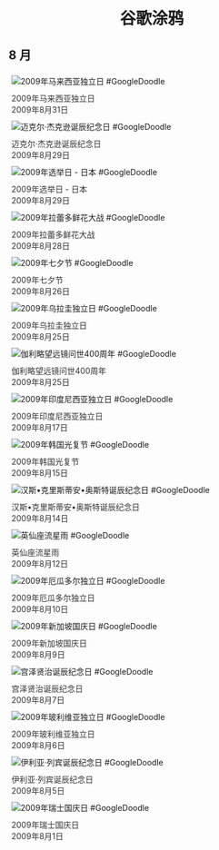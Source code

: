 
<h1 align="center"> 谷歌涂鸦 </h1>




## 8 月

<div class="image">


<img src="https://lh3.googleusercontent.com/OcE-MaD_3SUjOa6s_AIie15Ss6yoasFYK-fly26z6kcrmzp3iAXSbI3pbqrOg1_aECFbvn9_YaS_b3ipv8Plo5UlC3R3da2l_BnYqf0=s660" alt="2009年马来西亚独立日 #GoogleDoodle" style="margin: 5px"/>
<div class="info" style="font-size: 14px; color:#333333; margin:5px"><div class="title">2009年马来西亚独立日</div><div class="date">2009年8月31日</div></div>

<img src="https://lh3.googleusercontent.com/x2zAZKoKFtD5eHu4ncQ6ncMeH_uRUtpoZXB4q2wfQydwiRbb7MLFe0gclBmzvOVG7hgCR80SUeHjLEeiPjGgoS4We6Ta7pK3_BJ4T5Y=s660" alt="迈克尔·杰克逊诞辰纪念日 #GoogleDoodle" style="margin: 5px"/>
<div class="info" style="font-size: 14px; color:#333333; margin:5px"><div class="title">迈克尔·杰克逊诞辰纪念日</div><div class="date">2009年8月29日</div></div>

<img src="https://www.google.com/logos/2009/japanelections09.gif" alt="2009年选举日 - 日本 #GoogleDoodle" style="margin: 5px"/>
<div class="info" style="font-size: 14px; color:#333333; margin:5px"><div class="title">2009年选举日 - 日本</div><div class="date">2009年8月29日</div></div>

<img src="https://lh3.googleusercontent.com/MEi43UxEzbGGhVMia82GXbZ5Oj4fjSTd806wnDFZ1wW2nHuaes3LhFK6r0FhV-533wXhltXOrKtKl3IK_ynNgzedeyaUXxki8Yjmn64=s660" alt="2009年拉蕾多鲜花大战 #GoogleDoodle" style="margin: 5px"/>
<div class="info" style="font-size: 14px; color:#333333; margin:5px"><div class="title">2009年拉蕾多鲜花大战</div><div class="date">2009年8月28日</div></div>

<img src="https://www.google.com/logos/2009/qixi09.gif" alt="2009年七夕节 #GoogleDoodle" style="margin: 5px"/>
<div class="info" style="font-size: 14px; color:#333333; margin:5px"><div class="title">2009年七夕节</div><div class="date">2009年8月26日</div></div>

<img src="https://www.google.com/logos/2009/independence_uy09.gif" alt="2009年乌拉圭独立日 #GoogleDoodle" style="margin: 5px"/>
<div class="info" style="font-size: 14px; color:#333333; margin:5px"><div class="title">2009年乌拉圭独立日</div><div class="date">2009年8月25日</div></div>

<img src="https://lh3.googleusercontent.com/HZToICfX7G1BznQ559C-ylfPHUJsdfg6zqmaUTNKCuzG88AhvPH2BTDq0AkiI3bX2rBE9wtbCRxN4oXrrzIUPsUYKe4A4U2k6KPZrUpu=s660" alt="伽利略望远镜问世400周年 #GoogleDoodle" style="margin: 5px"/>
<div class="info" style="font-size: 14px; color:#333333; margin:5px"><div class="title">伽利略望远镜问世400周年</div><div class="date">2009年8月25日</div></div>

<img src="https://lh3.googleusercontent.com/mkbPa1YokFlWtNzPpA0cZa6iRN3UD5cOrHBf8JmqbqwnYoZc8xgZKPhgIz7XKrLt3xt_M1zm2qPPhp_vaZDcqpXihYjQHs-iWi469kipgA=s660" alt="2009年印度尼西亚独立日 #GoogleDoodle" style="margin: 5px"/>
<div class="info" style="font-size: 14px; color:#333333; margin:5px"><div class="title">2009年印度尼西亚独立日</div><div class="date">2009年8月17日</div></div>

<img src="https://www.google.com/logos/2009/korea09.gif" alt="2009年韩国光复节 #GoogleDoodle" style="margin: 5px"/>
<div class="info" style="font-size: 14px; color:#333333; margin:5px"><div class="title">2009年韩国光复节</div><div class="date">2009年8月15日</div></div>

<img src="https://lh3.googleusercontent.com/zM0Nqg-jgk_O9fWFnJw5FWoX9H_y93cHL10Bkjj7HJjhPYzxwA9Vy89j2UsKKP8qJKnbUgcFc8P8RygAmZ1uWQ1BeowaVgUjUn8ixi6a=s660" alt="汉斯•克里斯蒂安•奥斯特诞辰纪念日 #GoogleDoodle" style="margin: 5px"/>
<div class="info" style="font-size: 14px; color:#333333; margin:5px"><div class="title">汉斯•克里斯蒂安•奥斯特诞辰纪念日</div><div class="date">2009年8月14日</div></div>

<img src="https://lh3.googleusercontent.com/En2dtjsRQYDhgCTLEr5bLlG4RCKUGQQRsqBp2UhKSnpFMCaXtfeZnoXg5DpVvqatIc6W5_HrRDxc8pnDjKuaBIf-_-GpQA51I-gncOII=s660" alt="英仙座流星雨 #GoogleDoodle" style="margin: 5px"/>
<div class="info" style="font-size: 14px; color:#333333; margin:5px"><div class="title">英仙座流星雨</div><div class="date">2009年8月12日</div></div>

<img src="https://www.google.com/logos/2009/ecuador09hp.gif" alt="2009年厄瓜多尔独立日 #GoogleDoodle" style="margin: 5px"/>
<div class="info" style="font-size: 14px; color:#333333; margin:5px"><div class="title">2009年厄瓜多尔独立日</div><div class="date">2009年8月10日</div></div>

<img src="https://lh3.googleusercontent.com/nidQZCQU84v-_ou-N5b2AQu16f25WhRUIjtnGS_tzYIWPhdCAKBkV6WyyUJ1ZQlKbIamSCpE9bUtA-EuCgUHrDtW4qWD-hkkwF4zQR8=s660" alt="2009年新加坡国庆日 #GoogleDoodle" style="margin: 5px"/>
<div class="info" style="font-size: 14px; color:#333333; margin:5px"><div class="title">2009年新加坡国庆日</div><div class="date">2009年8月9日</div></div>

<img src="https://lh3.googleusercontent.com/1rwsawUStvwRtUKvDKnYMIq6SmyFYoETvjoForQ7lL9y9wa0aF8QZO80AqPqSXnGl-xWehH528TwvYnZnC0SIgUH1Rx6KIYJEbTOwtC-dA=s660" alt="宫泽贤治诞辰纪念日 #GoogleDoodle" style="margin: 5px"/>
<div class="info" style="font-size: 14px; color:#333333; margin:5px"><div class="title">宫泽贤治诞辰纪念日</div><div class="date">2009年8月7日</div></div>

<img src="https://lh3.googleusercontent.com/WS0Of55uCv22zpc0DsRuQWnJuRdnw4DgtfCC8QErp5ZKKE-k9i94asrQcyC4UnRZhCVrGo1IrkqTOdCJw74eYAycmevn5iQ7-ElLY4s=s660" alt="2009年玻利维亚独立日 #GoogleDoodle" style="margin: 5px"/>
<div class="info" style="font-size: 14px; color:#333333; margin:5px"><div class="title">2009年玻利维亚独立日</div><div class="date">2009年8月6日</div></div>

<img src="https://lh3.googleusercontent.com/gUp0t2JgxukuBHK0twcwTDQCDqqGpvBMXfgqfblkVBRavWrLVceYFBdXLoKyOwQ_0J7o3sL-ptxiZ0nT2jPjFtZLo5Xl2DifVD603qK2=s660" alt="伊利亚·列宾诞辰纪念日 #GoogleDoodle" style="margin: 5px"/>
<div class="info" style="font-size: 14px; color:#333333; margin:5px"><div class="title">伊利亚·列宾诞辰纪念日</div><div class="date">2009年8月5日</div></div>

<img src="https://lh3.googleusercontent.com/PAIXaVN4JoHMoojnxYb4trDsYJ0NLgYD7lvsqpdQOnyicPQKO2459HeKlGkWO0vxzBErMZA017o9mRlKucDghTFh06nqMQJ-apFOAtIg=s660" alt="2009年瑞士国庆日 #GoogleDoodle" style="margin: 5px"/>
<div class="info" style="font-size: 14px; color:#333333; margin:5px"><div class="title">2009年瑞士国庆日</div><div class="date">2009年8月1日</div></div>

</div>








